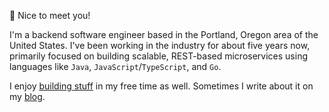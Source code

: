 👋 Nice to meet you!

I'm a backend software engineer based in the Portland, Oregon area of the United States. I've been working in the industry for about five years now, primarily focused on building scalable, REST-based microservices using languages like `Java`, `JavaScript`/`TypeScript`, and `Go`.

I enjoy [building stuff](https://github.com/jaredpetersen "GitHub") in my free time as well. Sometimes I write about it on my [blog](/blog "Blog").
